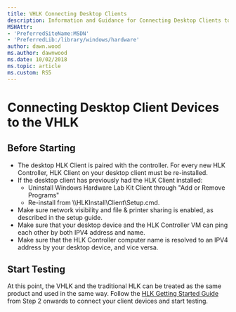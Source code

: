 ```yaml
---
title: VHLK Connecting Desktop Clients
description: Information and Guidance for Connecting Desktop Clients to the Windows Virtual Hardware Lab Kit (VHLK)
MSHAttr:
- 'PreferredSiteName:MSDN'
- 'PreferredLib:/library/windows/hardware'
author: dawn.wood
ms.author: dawnwood
ms.date: 10/02/2018
ms.topic: article
ms.custom: RS5
---
```


# Connecting Desktop Client Devices to the VHLK

## Before Starting
* The desktop HLK Client is paired with the controller. For every new HLK Controller, HLK Client on your desktop client must be re-installed.
* If the desktop client has previously had the HLK Client installed:
    * Uninstall Windows Hardware Lab Kit Client through "Add or Remove Programs"
    * Re-install from \\<ControllerName>\HLKInstall\Client\Setup.cmd.
* Make sure network visibility and file & printer sharing is enabled, as described in the setup guide.
* Make sure that your desktop device and the HLK Controller VM can ping each other by both IPV4 address and name.
* Make sure that the HLK Controller computer name is resolved to an IPV4 address by your desktop device, and vice versa.

## Start Testing
At this point, the VHLK and the traditional HLK can be treated as the same product and used in the same way. Follow the [HLK Getting Started Guide](https://docs.microsoft.com/en-us/windows-hardware/test/hlk/getstarted/windows-hlk-getting-started) from Step 2 onwards to connect your client devices and start testing.  
